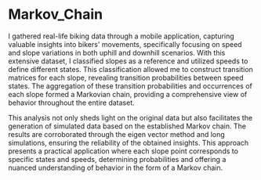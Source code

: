 # Markov_Chain

I gathered real-life biking data through a mobile application, capturing valuable insights into bikers' movements, specifically focusing on speed and slope variations in both uphill and downhill scenarios.
With this extensive dataset, I classified slopes as a reference and utilized speeds to define different states. This classification allowed me to construct transition matrices for each slope, revealing transition probabilities between speed states. The aggregation of these transition probabilities and occurrences of each slope formed a Markovian chain, providing a comprehensive view of behavior throughout the entire dataset. 

This analysis not only sheds light on the original data but also facilitates the generation of simulated data based on the established Markov chain. The results are corroborated through the eigen vector method and long simulations, ensuring the reliability of the obtained insights.
This approach presents a practical application where each slope point corresponds to specific states and speeds, determining probabilities and offering a nuanced understanding of behavior in the form of a Markov chain.
